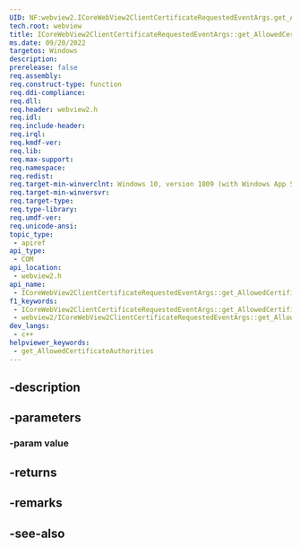 ```yaml
---
UID: NF:webview2.ICoreWebView2ClientCertificateRequestedEventArgs.get_AllowedCertificateAuthorities
tech.root: webview
title: ICoreWebView2ClientCertificateRequestedEventArgs::get_AllowedCertificateAuthorities
ms.date: 09/20/2022
targetos: Windows
description: 
prerelease: false
req.assembly: 
req.construct-type: function
req.ddi-compliance: 
req.dll: 
req.header: webview2.h
req.idl: 
req.include-header: 
req.irql: 
req.kmdf-ver: 
req.lib: 
req.max-support: 
req.namespace: 
req.redist: 
req.target-min-winverclnt: Windows 10, version 1809 (with Windows App SDK 1.1 or later)
req.target-min-winversvr: 
req.target-type: 
req.type-library: 
req.umdf-ver: 
req.unicode-ansi: 
topic_type:
 - apiref
api_type:
 - COM
api_location:
 - webview2.h
api_name:
 - ICoreWebView2ClientCertificateRequestedEventArgs::get_AllowedCertificateAuthorities
f1_keywords:
 - ICoreWebView2ClientCertificateRequestedEventArgs::get_AllowedCertificateAuthorities
 - webview2/ICoreWebView2ClientCertificateRequestedEventArgs::get_AllowedCertificateAuthorities
dev_langs:
 - c++
helpviewer_keywords:
 - get_AllowedCertificateAuthorities
---
```


## -description

## -parameters

### -param value

## -returns

## -remarks

## -see-also

